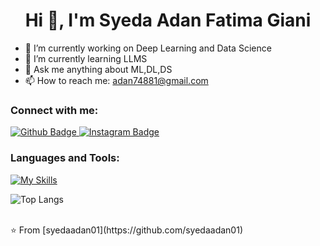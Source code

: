  <h1 align="center">Hi 👋, I'm Syeda Adan Fatima Giani</h1>

- 🔭 I’m currently working on Deep Learning and Data Science 
- 🌱 I’m currently learning LLMS
- 💬 Ask me anything about ML,DL,DS
- 📫 How to reach me: adan74881@gmail.com


  
### Connect with me:
<div id="badges">
  <a href="https://github.com/syedaadan01">
    <img src="https://img.shields.io/badge/Github-white?style=for-the-badge&logo=Github&logoColor=black" alt="Github Badge"/>
  </a>
   <a href="https://www.instagram.com/fatima.syeda">
    <img src="https://img.shields.io/badge/Instagram-purple?style=for-the-badge&logo=instagram&logoColor=white" alt="Instagram Badge"/>
  </a>
</div>

### Languages and Tools:
[![My Skills](https://skillicons.dev/icons?i=github,git,pycharm,googlecollab,jupyter,xd&perline=5)](https://skillicons.dev)

![Top Langs](https://github-readme-stats.vercel.app/api/top-langs/?username=syedaadan01&theme=dark)


<br>
⭐️ From [syedaadan01](https://github.com/syedaadan01)
